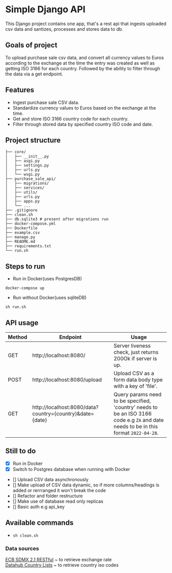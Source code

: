 # Simple Django API

This Django project contains one app, that's a rest api that ingests uploaded csv data and santizes, processes and stores data to db.

## Goals of project
To upload purchase sale csv data, and convert all currency values to Euros according to the exchange at the time the entry was created as well as getting ISO 3166 for each country. Followed by the ability to filter through the data via a get endpoint.

## Features
- Ingest purchase sale CSV data.
- Standardize currency values to Euros based on the exchange at the time.
- Get and store ISO 3166 country code for each country.
- Filter through stored data by specified country ISO code and date.

## Project structure

```
├── core/
│   ├── __init__.py
│   ├── asgi.py
│   ├── settings.py
│   ├── urls.py
│   └── wsgi.py
├── purchase_sale_api/
│   ├── migrations/
│   ├── services/
│   ├── utils/
│   ├── urls.py
│   ├── apps.py
│   └── ...
├── .gitignore
├── clean.sh
├── db.sqlite3 # present after migrations run
├── docker-compose.yml
├── Dockerfile
├── example.csv
├── manage.py
├── README.md
├── requirements.txt
└── run.sh
```

## Steps to run

- Run in Docker(uses PostgresDB)
```
docker-compose up
```

- Run without Docker(uses sqliteDB)
```
sh run.sh
```

## API usage

| Method | Endpoint                                                 | Usage                                                                                                                               |
|--------|----------------------------------------------------------|-------------------------------------------------------------------------------------------------------------------------------------|
| GET    | http://localhost:8080/                                   | Server liveness check, just returns 200Ok if server is up.                                                                          |
| POST   | http://localhost:8080/upload                             | Upload CSV as a form data body type with a key of 'file'.                                                                           |
| GET    | http://localhost:8080/data?country={country}&date={date} | Query params need to be specified, 'country' needs to be an ISO 3166 code e.g ```ZA``` and date needs to be in this format ```2022-04-28```. |

## Still to do
- [x] Run in Docker
- [x] Switch to Postgres database when running with Docker
- [] Upload CSV data asynchronously
- [] Make upload of CSV data dynamic, so if more columns/headings is added or rerrranged it won't break the code
- [] Refactor and folder restructure
- [] Make use of database read only replicas
- [] Basic auth e.g api_key

## Available commands
- ```sh clean.sh```


### Data sources
[ECB SDMX 2.1 RESTful](https://sdw-wsrest.ecb.europa.eu/help/) ~ to retrieve exchange rate\
[Datahub Country Lists](https://pkgstore.datahub.io/core/country-list/data_json/data/8c458f2d15d9f2119654b29ede6e45b8/data_json.json) ~ to retrieve country iso codes